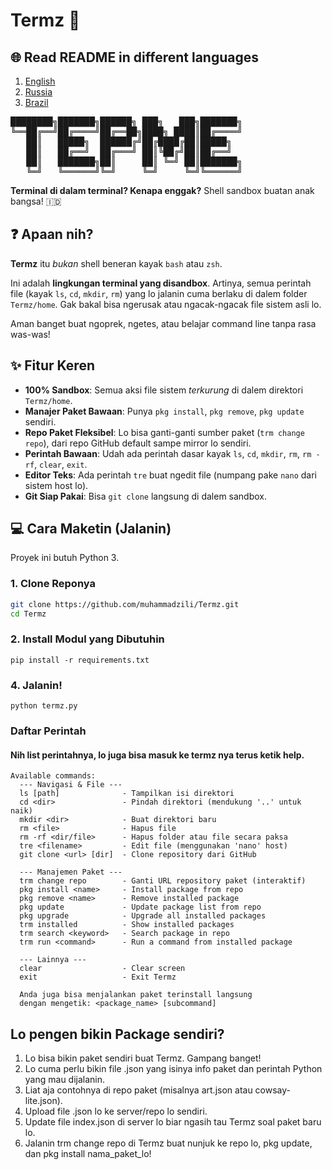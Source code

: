 # Termz 🚀
## 🌐 Read README in different languages
1. [English](https://github.com/muhammadzili/blob/main/readme/english.md)
2. [Russia](https://github.com/muhammadzili/blob/main/readme/russia.md)
3. [Brazil](https://github.com/muhammadzili/blob/main/readme/brazil.md)

<pre>
████████╗███████╗██████╗ ███╗   ███╗███████╗
╚══██╔══╝██╔════╝██╔══██╗████╗ ████║██╔════╝
   ██║   █████╗  ██████╔╝██╔████╔██║█████╗  
   ██║   ██╔══╝  ██╔═══╝ ██║╚██╔╝██║██╔══╝  
   ██║   ███████╗██║     ██║ ╚═╝ ██║███████╗
   ╚═╝   ╚══════╝╚═╝     ╚═╝     ╚═╝╚══════╝
</pre>

**Terminal di dalam terminal? Kenapa enggak?**
Shell sandbox buatan anak bangsa! 🇮🇩

## ❓ Apaan nih?

**Termz** itu *bukan* shell beneran kayak `bash` atau `zsh`.

Ini adalah **lingkungan terminal yang disandbox**. Artinya, semua perintah file (kayak `ls`, `cd`, `mkdir`, `rm`) yang lo jalanin cuma berlaku di dalem folder `Termz/home`. Gak bakal bisa ngerusak atau ngacak-ngacak file sistem asli lo.

Aman banget buat ngoprek, ngetes, atau belajar command line tanpa rasa was-was!

## ✨ Fitur Keren

* **100% Sandbox**: Semua aksi file sistem *terkurung* di dalem direktori `Termz/home`.
* **Manajer Paket Bawaan**: Punya `pkg install`, `pkg remove`, `pkg update` sendiri.
* **Repo Paket Fleksibel**: Lo bisa ganti-ganti sumber paket (`trm change repo`), dari repo GitHub default sampe mirror lo sendiri.
* **Perintah Bawaan**: Udah ada perintah dasar kayak `ls`, `cd`, `mkdir`, `rm`, `rm -rf`, `clear`, `exit`.
* **Editor Teks**: Ada perintah `tre` buat ngedit file (numpang pake `nano` dari sistem host lo).
* **Git Siap Pakai**: Bisa `git clone` langsung di dalem sandbox.

## 💻 Cara Maketin (Jalanin)

Proyek ini butuh Python 3.

### 1. Clone Reponya

```bash
git clone https://github.com/muhammadzili/Termz.git
cd Termz
```

### 2. Install Modul yang Dibutuhin
```
pip install -r requirements.txt
```

### 4. Jalanin!
```
python termz.py
```

### Daftar Perintah
#### Nih list perintahnya, lo juga bisa masuk ke termz nya terus ketik help.
```
Available commands:
  --- Navigasi & File ---
  ls [path]              - Tampilkan isi direktori
  cd <dir>               - Pindah direktori (mendukung '..' untuk naik)
  mkdir <dir>            - Buat direktori baru
  rm <file>              - Hapus file
  rm -rf <dir/file>      - Hapus folder atau file secara paksa
  tre <filename>         - Edit file (menggunakan 'nano' host)
  git clone <url> [dir]  - Clone repository dari GitHub
  
  --- Manajemen Paket ---
  trm change repo        - Ganti URL repository paket (interaktif)
  pkg install <name>     - Install package from repo
  pkg remove <name>      - Remove installed package
  pkg update             - Update package list from repo
  pkg upgrade            - Upgrade all installed packages
  trm installed          - Show installed packages
  trm search <keyword>   - Search package in repo
  trm run <command>      - Run a command from installed package
  
  --- Lainnya ---
  clear                  - Clear screen
  exit                   - Exit Termz
  
  Anda juga bisa menjalankan paket terinstall langsung
  dengan mengetik: <package_name> [subcommand]
```

## Lo pengen bikin Package sendiri?
1. Lo bisa bikin paket sendiri buat Termz. Gampang banget!
2. Lo cuma perlu bikin file .json yang isinya info paket dan perintah Python yang mau dijalanin.
3. Liat aja contohnya di repo paket (misalnya art.json atau cowsay-lite.json).
4. Upload file .json lo ke server/repo lo sendiri.
5. Update file index.json di server lo biar ngasih tau Termz soal paket baru lo.
6. Jalanin trm change repo di Termz buat nunjuk ke repo lo, pkg update, dan pkg install nama_paket_lo!
